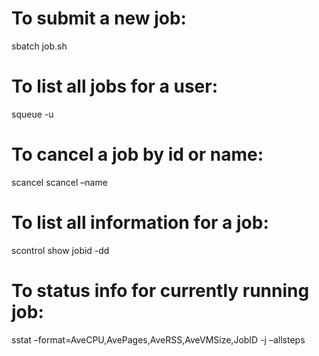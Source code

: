 To submit a new job:
====================

sbatch job.sh

To list all jobs for a user:
============================

squeue -u

To cancel a job by id or name:
==============================

scancel scancel –name

To list all information for a job:
==================================

scontrol show jobid -dd

To status info for currently running job:
=========================================

sstat –format=AveCPU,AvePages,AveRSS,AveVMSize,JobID -j –allsteps
